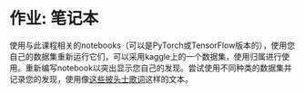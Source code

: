 # 作业: 笔记本

使用与此课程相关的notebooks（可以是PyTorch或TensorFlow版本的），使用您自己的数据集重新运行它们，可以采用kaggle上的一个数据集，使用归属进行使用。重新编写notebook以突出显示您自己的发现。尝试使用不同种类的数据集并记录您的发现，使用像[这些披头士歌词](https://www.kaggle.com/datasets/jenlooper/beatles-lyrics)这样的文本。